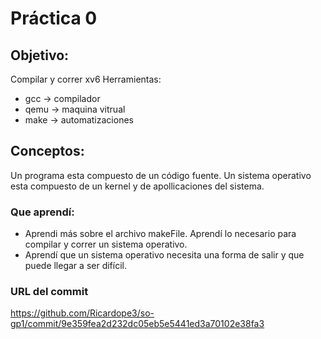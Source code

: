 # Práctica 0
## Objetivo:
Compilar y correr xv6
Herramientas:
* gcc -> compilador
* qemu -> maquina vitrual
* make -> automatizaciones

## Conceptos:
Un programa esta compuesto de un código fuente.
Un sistema operativo esta compuesto de un kernel y de apollicaciones del sistema.

### Que aprendí:
* Aprendi más sobre el archivo makeFile. Aprendí lo necesario para compilar y correr un sistema operativo.
* Aprendí que un sistema operativo necesita una forma de salir y que puede llegar a ser difícil.

### URL del commit

https://github.com/Ricardope3/so-gp1/commit/9e359fea2d232dc05eb5e5441ed3a70102e38fa3
